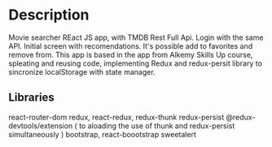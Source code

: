 # Description
Movie searcher REact JS app, with TMDB Rest Full Api.
Login with the same API. 
Initial screen with recomendations. 
It's possible add to favorites and remove from. 
This app is based in the app from Alkemy Skills Up course, spleating and reusing code, implementing Redux and redux-persit library to sincronize localStorage with state manager.


## Libraries
react-router-dom
redux, react-redux, redux-thunk
redux-persist
@redux-devtools/extension  ( to aloading the use of thunk and redux-persist simultaneously )
bootstrap, react-boootstrap
sweetalert

